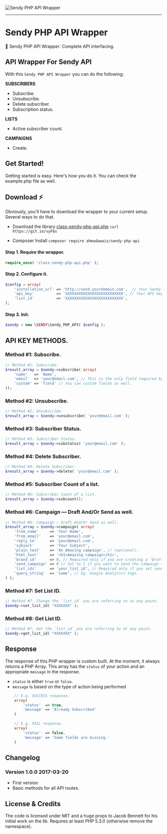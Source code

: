 ![Sendy PHP API Wrapper](https://i.imgur.com/FylVZzy.png)

---

# Sendy PHP API Wrapper
🚀 Sendy PHP API Wrapper: Complete API interfacing.

## API Wrapper For Sendy API
With this `Sendy PHP API Wrapper` you can do the following:

**SUBSCRIBERS**
- Subscribe.
- Unsubscribe.
- Delete subscriber.
- Subscription status.

**LISTS**
- Active subscriber count.

**CAMPAIGNS**
- Create.

## Get Started!
Getting started is easy. Here's how you do it. You can check the example.php file as well.

## Download ⚡️
Obviously, you'll have to download the wrapper to your current setup. Several ways to do that.

- Download the library [class-sendy-php-api.php](https://github.com/ahmadawais/Sendy-PHP-API/blob/master/src/class-sendy-php-api.php)
`curl https://git.io/vyFbs`

- Composer Install
`composer require ahmadawais/sendy-php-api`

#### Step 1. Require the wrapper.
```php
require_once( 'class-sendy-php-api.php' );
```

#### Step 2. Configure it.
```php
$config = array(
    'installation_url' => 'http://send.yourdomain.com',  // Your Sendy installation URL (without trailing slash).
    'api_key'          => 'XXXXXXXXXXXXXXXXXXXXXXXXXX', // Your API key. Aavailable in Sendy Settings.
    'list_id'          => 'XXXXXXXXXXXXXXXXXXXXXXXXXX',
);
```

#### Step 3. Init.
```php
$sendy = new \SENDY\Sendy_PHP_API( $config );
```

## API KEY METHODS.
### Method #1: Subscribe.
```php
// Method #1: Subscribe.
$result_array = $sendy->subscribe( array(
    'name'   => 'Name',
    'email'  => 'your@email.com', // This is the only field required by sendy.
    'custom' => 'field' // You can custom fields as well.
));
```

### Method #2: Unsubscribe.
```php
// Method #2: Unsubscribe.
$result_array = $sendy->unsubscribe( 'your@email.com' );
```

### Method #3: Subscriber Status.
```php
// Method #3: Subscriber Status.
$result_array = $sendy->substatus( 'your@email.com' );
```

### Method #4: Delete Subscriber.
```php
// Method #4: Delete Subscriber.
$result_array = $sendy->delete( 'your@email.com' );
```

### Method #5: Subscriber Count of a list.
```php
// Method #5: Subscriber Count of a list.
$result_array = $sendy->subcount();
```

### Method #6: Campaign — Draft And/Or Send as well.
```php
// Method #6: Campaign — Draft And/Or Send as well.
$result_array = $sendy->campaign( array(
    'from_name'     => 'Your Name',
    'from_email'    => 'your@email.com',
    'reply_to'      => 'your@email.com',
    'subject'       => 'Your Subject',
    'plain_text'    => 'An Amazing campaign', // (optional).
    'html_text'     => '<h1>Amazing campaign</h1>',
    'brand_id'      => 0, // Required only if you are creating a 'Draft' campaign.
    'send_campaign' => 0 // Set to 1 if you want to send the campaign as well and not just create a draft. Default is 0.
    'list_ids'      => 'your_list_id', // Required only if you set send_campaign to 1.
    'query_string'  => 'some', // Eg. Google Analytics tags.
) );
```

### Method #7: Set List ID.
```php
// Method #7: Change the `list_id` you are referring to at any point.
$sendy->set_list_id( "XXXXXXX" );
```

### Method #8: Get List ID.
```php
// Method #7: Get the `list_id` you are referring to at any point.
$sendy->get_list_id( "XXXXXXX" );
```

## Response
The response of this PHP wrapper is custom built. At the moment, it always returns a PHP Array. This array has the `status` of your action and an appropriate `message` in the response. 

- `status` is either `true` or `false`.
- `message` is based on the type of action being performed

```php
    // E.g. SUCCESS response.
    array(
        'status'  => true,
        'message' => 'Already Subscribed'
    )
    
    // E.g. FAIL response.
    array(
        'status'  => false,
        'message' => 'Some fields are missing.'
    )
```


## Changelog

### Version 1.0.0 2017-03-20
- First version
- Basic methods for all API routes.

## License & Credits
The code is licensed under MIT and a huge props to Jacob Bennett for his initial work on the lib.
Requires at least PHP 5.3.0 (otherwise remove the namespace).